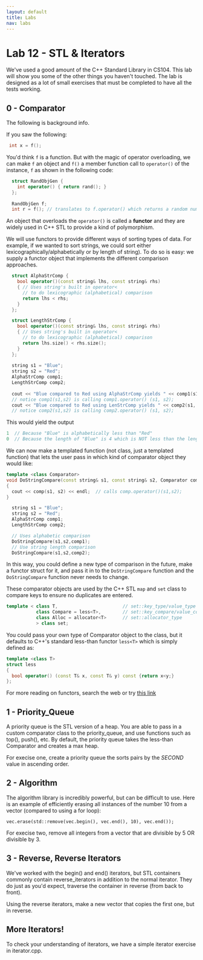 ```yaml
---
layout: default
title: Labs
nav: labs
---
```


# Lab 12 - STL & Iterators

We've used a good amount of the C++ Standard Library in CS104. This lab will show you some of the other things you haven't touched. The lab is designed as a lot of small exercises that must be completed to have all the tests working.

## 0 - Comparator

The following is background info.

If you saw the following:

```c++
 int x = f();
```

You'd think `f` is a function.  But with the magic of operator overloading, we can make `f` an object and `f()` a member function call
to `operator()` of the instance, `f` as shown in the following code:

```c++
  struct RandObjGen {
    int operator() { return rand(); }
  };
  
  RandObjGen f;
  int r = f(); // translates to f.operator() which returns a random number by calling rand()
```

An object that overloads the `operator()` is called a __functor__ and they are widely used in C++ STL to provide a kind of polymorphism.

We will use functors to provide different ways of sorting types of data. For example, if we wanted to sort strings, we could sort either lexicographically/alphabetically or by length of string). To do so is easy: we supply a functor object that implements the different comparison approaches.

```c++
  struct AlphaStrComp {
    bool operator()(const string& lhs, const string& rhs) 
	{ // Uses string's built in operator< 
	  // to do lexicographic (alphabetical) comparison
	  return lhs < rhs; 
	}
  };

  struct LengthStrComp {
    bool operator()(const string& lhs, const string& rhs) 
	{ // Uses string's built in operator< 
	  // to do lexicographic (alphabetical) comparison
	  return lhs.size() < rhs.size(); 
	}
  };
  
  string s1 = "Blue";
  string s2 = "Red";
  AlphaStrComp comp1;
  LengthStrComp comp2;
  
  cout << "Blue compared to Red using AlphaStrComp yields " << comp1(s1, s2) << endl;
  // notice comp1(s1,s2) is calling comp1.operator() (s1, s2);
  cout << "Blue compared to Red using LenStrComp yields " << comp2(s1, s2) << endl;
  // notice comp2(s1,s2) is calling comp2.operator() (s1, s2);
```

This would yield the output

```c++
1  // Because "Blue" is alphabetically less than "Red"
0  // Because the length of "Blue" is 4 which is NOT less than the length of "Red" (3)
```

We can now make a templated function (not class, just a templated function) that lets the user pass in which kind of comparator object they would like:

```c++
template <class Comparator>
void DoStringCompare(const string& s1, const string& s2, Comparator comp)
{
  cout << comp(s1, s2) << endl;  // calls comp.operator()(s1,s2);
}

  string s1 = "Blue";
  string s2 = "Red";
  AlphaStrComp comp1;
  LengthStrComp comp2;

  // Uses alphabetic comparison
  DoStringCompare(s1,s2,comp1);
  // Use string length comparison
  DoStringCompare(s1,s2,comp2);
```
	   
In this way, you could define a new type of comparison in the future, make a functor struct for it, and pass it in to the `DoStringCompare` function and the `DoStringCompare` function never needs to change.

These comparator objects are used by the C++ STL `map` and `set` class to compare keys to ensure no duplicates are entered.

```c++
template < class T,                        // set::key_type/value_type
           class Compare = less<T>,        // set::key_compare/value_compare
           class Alloc = allocator<T>      // set::allocator_type
           > class set;
```

You could pass your own type of Comparator object to the class, but it defaults to C++'s standard less-than functor `less<T>` which is  simply defined as:

```c++
template <class T>
struct less
{
  bool operator() (const T& x, const T& y) const {return x<y;}
};
```

For more reading on functors, search the web or try [this link](http://www.cprogramming.com/tutorial/functors-function-objects-in-c++.html)


## 1 - Priority_Queue 

A priority queue is the STL version of a heap. You are able to pass in a custom comparator class to the priority_queue, and use functions such as top(), push(), etc. By default, the priority queue takes the less-than Comparator and creates a max heap.

For execise one, create a priority queue the sorts pairs by the *SECOND* value in ascending order. 

## 2 - Algorithm

The algorithm library is incredibly powerful, but can be difficult to use. Here is an example of efficiently erasing all instances of the number 10 from a vector (compared to using a for loop):

```
vec.erase(std::remove(vec.begin(), vec.end(), 10), vec.end());
```

For execise two, remove all integers from a vector that are divisible by 5 OR divisible by 3. 

## 3 - Reverse, Reverse Iterators

We've worked with the begin() and end() iterators, but STL containers commonly contain reverse_iterators in addition to the normal iterator. They do just as you'd expect, traverse the container in reverse (from back to front). 

Using the reverse iterators, make a new vector that copies the first one, but in reverse. 

## More Iterators!

To check your understanding of iterators, we have a simple iterator exercise in iterator.cpp. 
